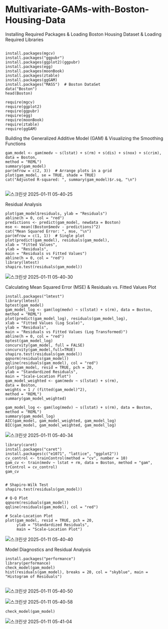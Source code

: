 # Multivariate-GAMs-with-Boston-Housing-Data


Installing Required Packages &
Loading Boston Housing Dataset &
Loading Required Libraries
```

install.packages(mgcv)
install.packages("ggpubr")
install.packages(ggplot2)(ggpubr)
install.packages(egg)
install.packages(moonBook)
install.packages(ztable)
install.packages(ggGAM)
install.packages("MASS")  # Boston DataSet
data("Boston")  
head(Boston)    

require(mgcv)
require(ggplot2)
require(ggpubr)
require(egg)
require(moonBook)
require(ztable)
require(ggGAM)

```

Building the Generalized Additive Model (GAM) &
Visualizing the Smoothing Functions
```
gam_model <- gam(medv ~ s(lstat) + s(rm) + s(dis) + s(nox) + s(crim),
data = Boston,
method = "REML")
summary(gam_model)
par(mfrow = c(2, 3))  # Arrange plots in a grid
plot(gam_model, se = TRUE, shade = TRUE)
cat("Adjusted R-squared: ", summary(gam_model)$r.sq, "\n")


```


![스크린샷 2025-01-11 05-40-25](https://github.com/user-attachments/assets/5f6b951a-ac65-4877-b11d-9cf1a1945cc0)

Residual Analysis

```
plot(gam_model$residuals, ylab = "Residuals")
abline(h = 0, col = "red")
predictions <- predict(gam_model, newdata = Boston)
mse <- mean((Boston$medv - predictions)^2)
cat("Mean Squared Error: ", mse, "\n")
par(mfrow = c(1, 1))  # Single plot
plot(predict(gam_model), residuals(gam_model),
xlab = "Fitted Values",
ylab = "Residuals",
main = "Residuals vs Fitted Values")
abline(h = 0, col = "red")
library(lmtest)
shapiro.test(residuals(gam_model))

```

![스크린샷 2025-01-11 05-40-30](https://github.com/user-attachments/assets/fa0ee1b6-3037-4151-ba36-4982e6a00cdc)


Calculating Mean Squared Error (MSE) &
Residuals vs. Fitted Values Plot

```
install.packages("lmtest")
library(lmtest)
bptest(gam_model)
gam_model_log <- gam(log(medv) ~ s(lstat) + s(rm), data = Boston, method = "REML")
plot(predict(gam_model_log), residuals(gam_model_log),
xlab = "Fitted Values (Log Scale)",
ylab = "Residuals",
main = "Residuals vs Fitted Values (Log Transformed)")
abline(h = 0, col = "red")
bptest(gam_model_log)
concurvity(gam_model, full = FALSE)
concurvity(gam_model,full=TRUE)
shapiro.test(residuals(gam_model))
qqnorm(residuals(gam_model))
qqline(residuals(gam_model), col = "red")
plot(gam_model, resid = TRUE, pch = 20,
ylab = "Standardized Residuals",
main = "Scale-Location Plot")
gam_model_weighted <- gam(medv ~ s(lstat) + s(rm),
data = Boston,
weights = 1 / (fitted(gam_model)^2),
method = "REML")
summary(gam_model_weighted)

gam_model_log <- gam(log(medv) ~ s(lstat) + s(rm), data = Boston, method = "REML")
summary(gam_model_log)
AIC(gam_model, gam_model_weighted, gam_model_log)
BIC(gam_model, gam_model_weighted, gam_model_log)

```


![스크린샷 2025-01-11 05-40-34](https://github.com/user-attachments/assets/cb2e7a8f-c860-4701-a892-6e46b6802c58)

```
library(caret)
install.packages("caret")
install.packages(c("e1071", "lattice", "ggplot2"))
cv_control <- trainControl(method = "cv", number = 10)
gam_cv <- train(medv ~ lstat + rm, data = Boston, method = "gam", trControl = cv_control)
gam_cv


```

```
# Shapiro-Wilk Test
shapiro.test(residuals(gam_model))

# Q-Q Plot
qqnorm(residuals(gam_model))
qqline(residuals(gam_model), col = "red")

# Scale-Location Plot
plot(gam_model, resid = TRUE, pch = 20,
     ylab = "Standardized Residuals",
     main = "Scale-Location Plot")

```

![스크린샷 2025-01-11 05-40-40](https://github.com/user-attachments/assets/53b9bab6-ebf5-49d0-b0d7-630afbbd65e8)


Model Diagnostics and Residual Analysis
```
install.packages("performance")
library(performance)
check_model(gam_model)
hist(residuals(gam_model), breaks = 20, col = "skyblue", main = "Histogram of Residuals")


```


![스크린샷 2025-01-11 05-40-50](https://github.com/user-attachments/assets/767710e5-9dfd-42e1-959d-1f015f5176e3)




![스크린샷 2025-01-11 05-40-58](https://github.com/user-attachments/assets/8d869e00-41e2-4de5-974d-7b76a7034829)

```
check_model(gam_model)
```

![스크린샷 2025-01-11 05-41-04](https://github.com/user-attachments/assets/fdb34007-8ddf-4a74-8a71-6624395edb3a)


